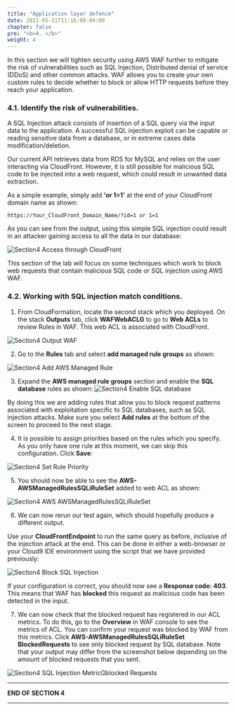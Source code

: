 ```yaml
---
title: "Application layer defence"
date: 2021-05-31T11:16:08-04:00
chapter: false
pre: "<b>4. </b>"
weight: 4
---
```


In this section we will tighten security using AWS WAF further to mitigate the risk of vulnerabilities such as SQL Injection, Distributed denial of service (DDoS) and other common attacks. WAF allows you to create your own custom rules to decide whether to block or allow HTTP requests before they reach your application.

### 4.1. Identify the risk of vulnerabilities.

A SQL Injection attack consists of insertion of a SQL query via the input data to the application. A successful SQL injection exploit can be capable or reading sensitive data from a database, or in extreme cases data modification/deletion. 

Our current API retrieves data from RDS for MySQL and relies on the user interacting via CloudFront. However, it is still possible for malicious SQL code to be injected into a web request, which could result in unwanted data extraction.

As a simple example, simply add **'or 1=1'** at the end of your CloudFront domain name as shown:

```
https://Your_CloudFront_Domain_Name/?id=1 or 1=1
```


As you can see from the output, using this simple SQL injection could result in an attacker gaining access to all the data in our database:

![Section4 Access through CloudFront](/Security/300_Multilayered_API_Security_with_Cognito_and_WAF/Images/section4/section4-sql_injection.png)

This section of the lab will focus on some techniques which work to block web requests that contain malicious SQL code or SQL injection using AWS WAF.

### 4.2. Working with SQL injection match conditions.

1. From CloudFormation, locate the second stack which you deployed. On the stack **Outputs** tab, click **WAFWebACLG** to go to **Web ACLs** to review Rules in WAF. This web ACL is associated with CloudFront.

![Section4 Output WAF](/Security/300_Multilayered_API_Security_with_Cognito_and_WAF/Images/section4/section4-waf_global_cloudfront.png)

2. Go to the **Rules** tab and select **add managed rule groups** as shown:

![Section4 Add AWS Managed Rule](/Security/300_Multilayered_API_Security_with_Cognito_and_WAF/Images/section4/section4-add_aws_managed_rule.png)

3. Expand the **AWS managed rule groups** section and enable the **SQL database** rules as shown: 
![Section4 Enable SQL database](/Security/300_Multilayered_API_Security_with_Cognito_and_WAF/Images/section4/section4-enable_sql_database.png)

By doing this we are adding rules that allow you to block request patterns associated with exploitation specific to SQL databases, such as SQL injection attacks. Make sure you select **Add rules** at the bottom of the screen to proceed to the next stage.

4. It is possible to assign priorities based on the rules which you specify. As you only have one rule at this moment, we can skip this configuration. Click **Save**:

![Section4 Set Rule Priority](/Security/300_Multilayered_API_Security_with_Cognito_and_WAF/Images/section4/section4-set_rule_priority.png)

5. You should now be able to see the **AWS-AWSManagedRulesSQLiRuleSet** added to web ACL as shown:

![Section4 AWS AWSManagedRulesSQLiRuleSet](/Security/300_Multilayered_API_Security_with_Cognito_and_WAF/Images/section4/section4-AWS-AWSManagedRulesSQLiRuleSet.png)

6. We can now rerun our test again, which should hopefully produce a different output. 

Use your **CloudFrontEndpoint** to run the same query as before, inclusive of the injection attack at the end. This can be done in either a web-browser or your Cloud9 IDE environment using the script that we have provided previously:

![Section4 Block SQL Injection](/Security/300_Multilayered_API_Security_with_Cognito_and_WAF/Images/section4/section4-block_sql_injection.png)

If your configuration is correct, you should now see a **Response code: 403**. This means that WAF has **blocked** this request as malicious code has been detected in the input.


7. We can now check that the blocked request has registered in our ACL metrics. To do this, go to the **Overview** in WAF console to see the metrics of ACL. You can confirm your request was blocked by WAF from this metrics. Click **AWS-AWSManagedRulesSQLiRuleSet BlockedRequests** to see only blocked request by SQL database. Note that your output may differ from the screenshot below depending on the amount of blocked requests that you sent.

![Section4 SQL Injection MetricGblocked Requests](/Security/300_Multilayered_API_Security_with_Cognito_and_WAF/Images/section4/section4-sql_injection_metricGblocked_requests.png)
___
**END OF SECTION 4**
___

